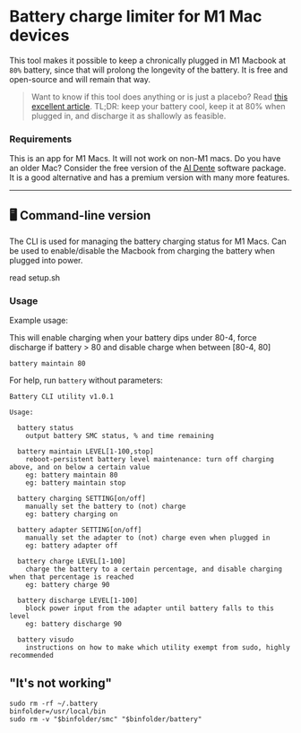 # Battery charge limiter for M1 Mac devices

This tool makes it possible to keep a chronically plugged in M1 Macbook at `80%` battery, since that will prolong the longevity of the battery. It is free and open-source and will remain that way.

> Want to know if this tool does anything or is just a placebo? Read [this excellent article](https://batteryuniversity.com/article/bu-808-how-to-prolong-lithium-based-batteries). TL;DR: keep your battery cool, keep it at 80% when plugged in, and discharge it as shallowly as feasible.

### Requirements

This is an app for M1 Macs. It will not work on non-M1 macs. Do you have an older Mac? Consider the free version of the [Al Dente](https://apphousekitchen.com/) software package. It is a good alternative and has a premium version with many more features.

---


## 🖥 Command-line version


The CLI is used for managing the battery charging status for M1 Macs. Can be used to enable/disable the Macbook from charging the battery when plugged into power.

read setup.sh 

### Usage

Example usage:

This will enable charging when your battery dips under 80-4, force discharge if battery > 80 and disable charge  when between [80-4, 80]

```shell
battery maintain 80
```

For help, run `battery` without parameters:

```
Battery CLI utility v1.0.1

Usage:

  battery status
    output battery SMC status, % and time remaining

  battery maintain LEVEL[1-100,stop]
    reboot-persistent battery level maintenance: turn off charging above, and on below a certain value
    eg: battery maintain 80
    eg: battery maintain stop

  battery charging SETTING[on/off]
    manually set the battery to (not) charge
    eg: battery charging on

  battery adapter SETTING[on/off]
    manually set the adapter to (not) charge even when plugged in
    eg: battery adapter off

  battery charge LEVEL[1-100]
    charge the battery to a certain percentage, and disable charging when that percentage is reached
    eg: battery charge 90

  battery discharge LEVEL[1-100]
    block power input from the adapter until battery falls to this level
    eg: battery discharge 90

  battery visudo
    instructions on how to make which utility exempt from sudo, highly recommended

```

## "It's not working"

```
sudo rm -rf ~/.battery
binfolder=/usr/local/bin
sudo rm -v "$binfolder/smc" "$binfolder/battery"
```

